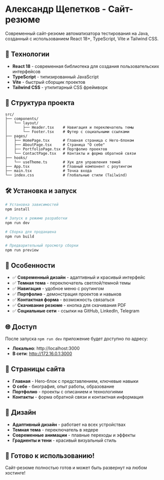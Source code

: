 # Александр Щепетков - Сайт-резюме

Современный сайт-резюме автоматизатора тестирования на Java, созданный с использованием React 18+, TypeScript, Vite и Tailwind CSS.

## 🚀 Технологии

- **React 18** - современная библиотека для создания пользовательских интерфейсов
- **TypeScript** - типизированный JavaScript
- **Vite** - быстрый сборщик проектов
- **Tailwind CSS** - утилитарный CSS фреймворк

## 📁 Структура проекта

```
src/
├── components/
│   └── layout/
│       ├── Header.tsx    # Навигация и переключатель темы
│       └── Footer.tsx    # Футер с социальными ссылками
├── pages/
│   ├── HomePage.tsx      # Главная страница с Hero-блоком
│   ├── AboutPage.tsx     # Страница "О себе"
│   ├── PortfolioPage.tsx # Портфолио проектов
│   └── ContactPage.tsx   # Контакты и форма обратной связи
├── hooks/
│   └── useTheme.ts       # Хук для управления темой
├── App.tsx               # Главный компонент с роутингом
├── main.tsx              # Точка входа
└── index.css             # Глобальные стили (Tailwind)
```

## 🛠️ Установка и запуск

```bash
# Установка зависимостей
npm install

# Запуск в режиме разработки
npm run dev

# Сборка для продакшена
npm run build

# Предварительный просмотр сборки
npm run preview
```

## 🎯 Особенности

- ✅ **Современный дизайн** - адаптивный и красивый интерфейс
- ✅ **Темная тема** - переключатель светлой/темной темы
- ✅ **Навигация** - удобное меню с роутингом
- ✅ **Портфолио** - демонстрация проектов и навыков
- ✅ **Контактная форма** - возможность связаться
- ✅ **Скачивание резюме** - кнопка для скачивания PDF
- ✅ **Социальные сети** - ссылки на GitHub, LinkedIn, Telegram

## 🌐 Доступ

После запуска `npm run dev` приложение будет доступно по адресу:
- **Локально**: http://localhost:3000
- **В сети**: http://172.16.0.1:3000

## 📝 Страницы сайта

- **Главная** - Hero-блок с представлением, ключевые навыки
- **О себе** - биография, опыт работы, образование
- **Портфолио** - проекты с описанием и технологиями
- **Контакты** - форма обратной связи и контактная информация

## 🎨 Дизайн

- **Адаптивный дизайн** - работает на всех устройствах
- **Темная тема** - переключатель в хедере
- **Современные анимации** - плавные переходы и эффекты
- **Градиенты и тени** - красивый визуальный стиль

## 🚀 Готово к использованию!

Сайт-резюме полностью готов и может быть развернут на любом хостинге!
